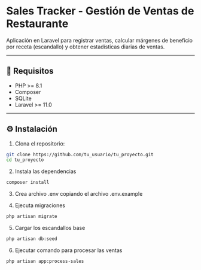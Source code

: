 # Sales Tracker - Gestión de Ventas de Restaurante

Aplicación en Laravel para registrar ventas, calcular márgenes de beneficio por receta (escandallo) y obtener estadísticas diarias de ventas.

---

## 🚀 Requisitos

-   PHP >= 8.1
-   Composer
-   SQLite
-   Laravel >= 11.0

---

## ⚙️ Instalación

1. Clona el repositorio:

```bash
git clone https://github.com/tu_usuario/tu_proyecto.git
cd tu_proyecto
```

2. Instala las dependencias

```bash
composer install
```

3. Crea archivo .env copiando el archivo .env.example

4. Ejecuta migraciones

```bash
php artisan migrate
```

5. Cargar los escandallos base

```bash
php artisan db:seed
```

6. Ejecutar comando para procesar las ventas

```bash
php artisan app:process-sales
```
